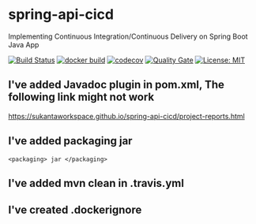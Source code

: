 # spring-api-cicd
Implementing Continuous Integration/Continuous Delivery on Spring Boot Java App 

[![Build Status](https://travis-ci.com/sukantaworkspace/spring-api-cicd.svg?branch=master)](https://travis-ci.com/sukantaworkspace/spring-api-cicd)
[![docker build](https://img.shields.io/docker/cloud/build/sukantaa/spring-api-cicd.svg)](https://img.shields.io/docker/cloud/build/sukantaa/spring-api-cicd)
[![codecov](https://codecov.io/gh/sukantaworkspace/spring-api-cicd/branch/master/graph/badge.svg)](https://codecov.io/gh/sukantaworkspace/spring-api-cicd)
[![Quality Gate](https://sonarcloud.io/api/project_badges/measure?project=org.spring.cicd:spring-api-cicd&metric=alert_status)](https://sonarcloud.io/dashboard/index/org.spring.cicd:spring-api-cicd)
[![License: MIT](https://img.shields.io/badge/License-MIT-yellow.svg)](https://opensource.org/licenses/MIT)

## I've added Javadoc plugin in pom.xml, The following link might not work

https://sukantaworkspace.github.io/spring-api-cicd/project-reports.html

## I've added packaging jar 

```
<packaging> jar </packaging>
```

## I've added mvn clean in .travis.yml

## I've created .dockerignore
